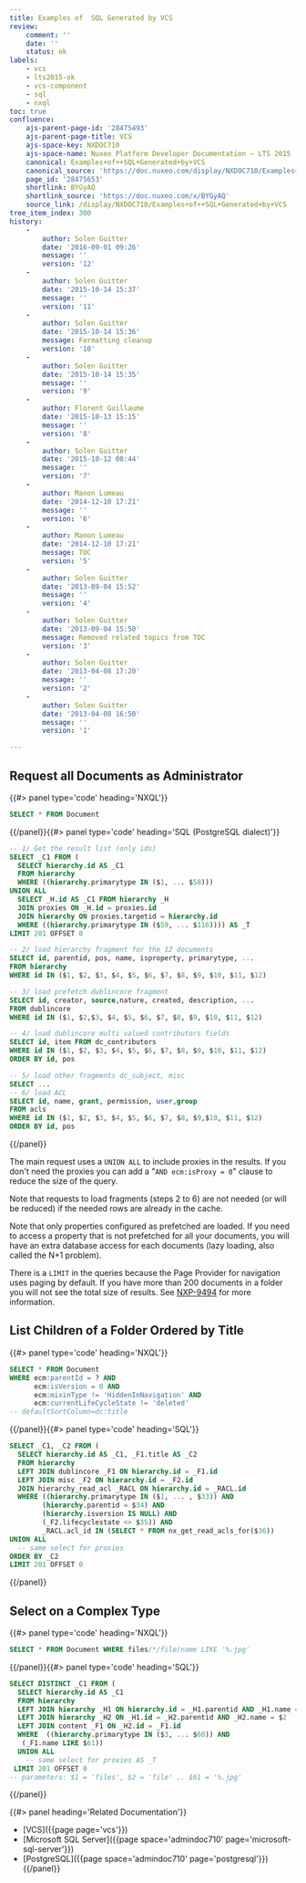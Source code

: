 ```yaml
---
title: Examples of  SQL Generated by VCS
review:
    comment: ''
    date: ''
    status: ok
labels:
    - vcs
    - lts2015-ok
    - vcs-component
    - sql
    - nxql
toc: true
confluence:
    ajs-parent-page-id: '28475493'
    ajs-parent-page-title: VCS
    ajs-space-key: NXDOC710
    ajs-space-name: Nuxeo Platform Developer Documentation — LTS 2015
    canonical: Examples+of++SQL+Generated+by+VCS
    canonical_source: 'https://doc.nuxeo.com/display/NXDOC710/Examples+of++SQL+Generated+by+VCS'
    page_id: '28475653'
    shortlink: BYGyAQ
    shortlink_source: 'https://doc.nuxeo.com/x/BYGyAQ'
    source_link: /display/NXDOC710/Examples+of++SQL+Generated+by+VCS
tree_item_index: 300
history:
    -
        author: Solen Guitter
        date: '2016-09-01 09:26'
        message: ''
        version: '12'
    -
        author: Solen Guitter
        date: '2015-10-14 15:37'
        message: ''
        version: '11'
    -
        author: Solen Guitter
        date: '2015-10-14 15:36'
        message: Formatting cleanup
        version: '10'
    -
        author: Solen Guitter
        date: '2015-10-14 15:35'
        message: ''
        version: '9'
    -
        author: Florent Guillaume
        date: '2015-10-13 15:15'
        message: ''
        version: '8'
    -
        author: Solen Guitter
        date: '2015-10-12 08:44'
        message: ''
        version: '7'
    -
        author: Manon Lumeau
        date: '2014-12-10 17:21'
        message: ''
        version: '6'
    -
        author: Manon Lumeau
        date: '2014-12-10 17:21'
        message: TOC
        version: '5'
    -
        author: Solen Guitter
        date: '2013-09-04 15:52'
        message: ''
        version: '4'
    -
        author: Solen Guitter
        date: '2013-09-04 15:50'
        message: Removed related topics from TOC
        version: '3'
    -
        author: Solen Guitter
        date: '2013-04-08 17:20'
        message: ''
        version: '2'
    -
        author: Solen Guitter
        date: '2013-04-08 16:50'
        message: ''
        version: '1'

---
```

## Request all Documents as Administrator

{{#> panel type='code' heading='NXQL'}}

```sql
SELECT * FROM Document
```

{{/panel}}{{#> panel type='code' heading='SQL (PostgreSQL dialect)'}}

```sql
-- 1/ Get the result list (only ids)
SELECT _C1 FROM (
  SELECT hierarchy.id AS _C1
  FROM hierarchy
  WHERE ((hierarchy.primarytype IN ($1, ... $58)))
UNION ALL
  SELECT _H.id AS _C1 FROM hierarchy _H
  JOIN proxies ON _H.id = proxies.id
  JOIN hierarchy ON proxies.targetid = hierarchy.id
  WHERE ((hierarchy.primarytype IN ($59, ... $116)))) AS _T
LIMIT 201 OFFSET 0

-- 2/ load hierarchy fragment for the 12 documents
SELECT id, parentid, pos, name, isproperty, primarytype, ...
FROM hierarchy
WHERE id IN ($1, $2, $3, $4, $5, $6, $7, $8, $9, $10, $11, $12)

-- 3/ load prefetch dublincore fragment
SELECT id, creator, source,nature, created, description, ...
FROM dublincore
WHERE id IN ($1, $2,$3, $4, $5, $6, $7, $8, $9, $10, $11, $12)

-- 4/ load dublincore multi valued contributors fields
SELECT id, item FROM dc_contributors
WHERE id IN ($1, $2, $3, $4, $5, $6, $7, $8, $9, $10, $11, $12)
ORDER BY id, pos

-- 5/ load other fragments dc_subject, misc
SELECT ...
-- 6/ load ACL
SELECT id, name, grant, permission, user,group
FROM acls
WHERE id IN ($1, $2, $3, $4, $5, $6, $7, $8, $9,$10, $11, $12)
ORDER BY id, pos
```

{{/panel}}

The main request uses a `UNION ALL` to include proxies in the results. If you don't need the proxies you can add a "`AND ecm:isProxy = 0`" clause to reduce the size of the query.

Note that requests to load fragments (steps 2 to 6) are not needed (or will be reduced) if the needed rows are already in the cache.

Note that only properties configured as&nbsp;prefetched are loaded. If you need to access a property that is not prefetched for all your documents, you will have an extra database access for each documents (lazy loading, also called the N+1 problem).

There is a `LIMIT`&nbsp;in the queries because the Page Provider for navigation uses paging by default. If you have more than 200 documents in a folder you will not see the total size of results. See [NXP-9494](https://jira.nuxeo.com/browse/NXP-9494) for more information.

## List Children of a Folder Ordered by Title

{{#> panel type='code' heading='NXQL'}}

```sql
SELECT * FROM Document
WHERE ecm:parentId = ? AND
      ecm:isVersion = 0 AND
      ecm:mixinType != 'HiddenInNavigation' AND
      ecm:currentLifeCycleState != 'deleted'
-- defaultSortColumn=dc:title
```

{{/panel}}{{#> panel type='code' heading='SQL'}}

```sql
SELECT _C1, _C2 FROM (
  SELECT hierarchy.id AS _C1, _F1.title AS _C2
  FROM hierarchy
  LEFT JOIN dublincore _F1 ON hierarchy.id = _F1.id
  LEFT JOIN misc _F2 ON hierarchy.id = _F2.id
  JOIN hierarchy_read_acl _RACL ON hierarchy.id = _RACL.id
  WHERE ((hierarchy.primarytype IN ($1, ... , $33)) AND
        (hierarchy.parentid = $34) AND
        (hierarchy.isversion IS NULL) AND
        (_F2.lifecyclestate <> $35)) AND
        _RACL.acl_id IN (SELECT * FROM nx_get_read_acls_for($36))
UNION ALL
  -- same select for proxies
ORDER BY _C2
LIMIT 201 OFFSET 0
```

{{/panel}}

## Select on a Complex Type

{{#> panel type='code' heading='NXQL'}}

```sql
SELECT * FROM Document WHERE files/*/file/name LIKE '%.jpg'
```

{{/panel}}{{#> panel type='code' heading='SQL'}}

```sql
SELECT DISTINCT _C1 FROM (
  SELECT hierarchy.id AS _C1
  FROM hierarchy
  LEFT JOIN hierarchy _H1 ON hierarchy.id = _H1.parentid AND _H1.name = $1
  LEFT JOIN hierarchy _H2 ON _H1.id = _H2.parentid AND _H2.name = $2
  LEFT JOIN content _F1 ON _H2.id = _F1.id
  WHERE  ((hierarchy.primarytype IN ($3, ... $60)) AND
   (_F1.name LIKE $61))
  UNION ALL
    -- same select for proxies AS _T
 LIMIT 201 OFFSET 0
-- parameters: $1 = 'files', $2 = 'file' .. $61 = '%.jpg'
```

{{/panel}}<div class="row" data-equalizer data-equalize-on="medium"><div class="column medium-6">{{#> panel heading='Related Documentation'}}
- [VCS]({{page page='vcs'}})
- [Microsoft SQL Server]({{page space='admindoc710' page='microsoft-sql-server'}})
- [PostgreSQL]({{page space='admindoc710' page='postgresql'}})
{{/panel}}</div><div class="column medium-6">

&nbsp;

</div></div>
